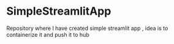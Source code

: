# SimpleStreamlitApp
Repository where I have created simple streamlit app , idea is to containerize it and push it to hub
